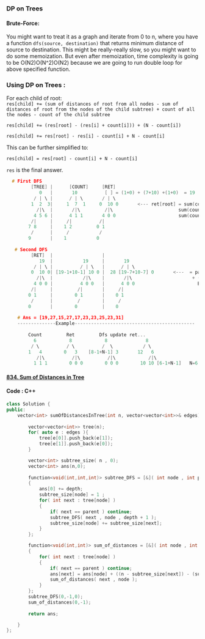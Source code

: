 
### DP on Trees 


#### Brute-Force:

You might want to treat it as a graph and iterate from 0 to n, where you have a function `dfs(source, destination)` that returns minimum distance of source to destination. This might be really-really slow, so you might want to do some memoization. But even after memoization, time complexity is going to be O(N2)O(N^2)O(N2) because we are going to run double loop for above specified function.

### Using DP on Trees :

For each child of root:  
`res[child] += (sum of distances of root from all nodes - sum of distances of root from the nodes of the child subtree) + count of all the nodes - count of the child subtree`

`res[child] += (res[root] - (res[i] + count[i])) + (N - count[i])`

`res[child] += res[root] - res[i] - count[i] + N - count[i]`

This can be further simplified to:

`res[child] = res[root] - count[i] + N - count[i]`

`res` is the final answer.


```cpp
  # First DFS
         [TREE] |      [COUNT]     [RET]
            0   |       10          [ ] = (1+0) + (7+10) +(1+0)  = 19      
          / | \ |      / | \       / | \ 
         1  2  3|     1  7  1     0  10 0       <--- ret[root] = sum(count[child])+sum(count[child])
           /|\  |       /|\         /|\                        sum(count[child]) = travel again 「count[child]」 many times of path root->child 
          4 5 6 |      4 1 1       4 0 0                       sum(count[child]) = prev traveled paths sum
         /|     |     /|          /|   
        7 8     |    1 2         0 1    
         /      |     /           /         
        9       |    1           0           
        
   # Second DFS           
         [RET]  |                  |                  
            19  |           19     |       19             
          / | \ |          / | \   |      / | \ 
         0  10 0| [19-1+10-1] 10 0 |  28 [19-7+10-7] 0       <---  = parent.ret - root.count 
           /|\  |           /|\    |       /|\                      + (N - root.count)*1 
          4 0 0 |          4 0 0   |      4 0 0                       Eveny node other than it's subtree node: become 1 step more far away
         /|     |         /|       |     /|   
        0 1     |        0 1       |    0 1    
         /      |         /        |     /         
        0       |        0         |    0         
        
    # Ans = [19,27,15,27,17,23,23,25,23,31] 
    --------------Example--------------------------------------------    
        
        Count         Ret         Dfs update ret...
          6            8            8              8     
         / \          / \          /  \           / \
        1   4        0   3    [8-1+N-1] 3       12   6
           /|\          /|\          /|\            /|\
          1 1 1        0 0 0        0 0 0        10 10 [6-1+N-1]   N=6
```


#### [834. Sum of Distances in Tree](https://leetcode.com/problems/sum-of-distances-in-tree/)

#### Code : C++
```cpp
class Solution {
public:
    vector<int> sumOfDistancesInTree(int n, vector<vector<int>>& edges) {
        
        vector<vector<int>> tree(n);
        for( auto e : edges ){
            tree[e[0]].push_back(e[1]);
            tree[e[1]].push_back(e[0]);
        }

        vector<int> subtree_size( n , 0);
        vector<int> ans(n,0);
        
        function<void(int,int,int)> subtree_DFS = [&]( int node , int parent , int depth )
        {
            ans[0] += depth;
            subtree_size[node] = 1 ;
            for( int next : tree[node] )
            {
                if( next == parent ) continue;
                subtree_DFS( next , node , depth + 1 );
                subtree_size[node] += subtree_size[next];
            }
        };

        function<void(int,int)> sum_of_distances = [&]( int node , int parent )
        {
            for( int next : tree[node] )
            {
                if( next == parent ) continue;
                ans[next] = ans[node] + ((n - subtree_size[next]) - (subtree_size[next]));
                sum_of_distances( next , node );
            }
        };
        subtree_DFS(0,-1,0);
        sum_of_distances(0,-1);
        
        return ans;

    }
};
```
